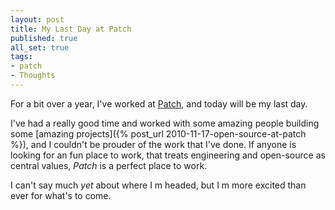 ```yaml
---
layout: post
title: My Last Day at Patch
published: true
all_set: true
tags:
- patch
- Thoughts
---
```


For a bit over a year, I've worked at [Patch](http://www.patch.com/),
and today will be my last day.

I've had a really good time and worked with some amazing people building some
[amazing projects]({% post_url 2010-11-17-open-source-at-patch %}),
and I couldn't be prouder of the work that I've done. If anyone is
looking for an fun place to work, that treats engineering and open-source as
central values, _Patch_ is a perfect place to work.

I can't say much _yet_ about where I m headed,
but I m more excited than ever for what's to come.
